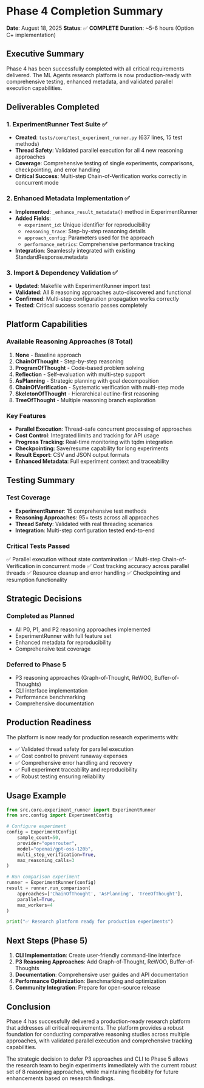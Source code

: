# Phase 4 Completion Summary

**Date**: August 18, 2025
**Status**: ✅ **COMPLETE**
**Duration**: ~5-6 hours (Option C+ implementation)

## Executive Summary

Phase 4 has been successfully completed with all critical requirements delivered. The ML Agents research platform is now production-ready with comprehensive testing, enhanced metadata, and validated parallel execution capabilities.

## Deliverables Completed

### 1. ExperimentRunner Test Suite ✅
- **Created**: `tests/core/test_experiment_runner.py` (637 lines, 15 test methods)
- **Thread Safety**: Validated parallel execution for all 4 new reasoning approaches
- **Coverage**: Comprehensive testing of single experiments, comparisons, checkpointing, and error handling
- **Critical Success**: Multi-step Chain-of-Verification works correctly in concurrent mode

### 2. Enhanced Metadata Implementation ✅
- **Implemented**: `_enhance_result_metadata()` method in ExperimentRunner
- **Added Fields**:
  - `experiment_id`: Unique identifier for reproducibility
  - `reasoning_trace`: Step-by-step reasoning details
  - `approach_config`: Parameters used for the approach
  - `performance_metrics`: Comprehensive performance tracking
- **Integration**: Seamlessly integrated with existing StandardResponse.metadata

### 3. Import & Dependency Validation ✅
- **Updated**: Makefile with ExperimentRunner import test
- **Validated**: All 8 reasoning approaches auto-discovered and functional
- **Confirmed**: Multi-step configuration propagation works correctly
- **Tested**: Critical success scenario passes completely

## Platform Capabilities

### Available Reasoning Approaches (8 Total)
1. **None** - Baseline approach
2. **ChainOfThought** - Step-by-step reasoning
3. **ProgramOfThought** - Code-based problem solving
4. **Reflection** - Self-evaluation with multi-step support
5. **AsPlanning** - Strategic planning with goal decomposition
6. **ChainOfVerification** - Systematic verification with multi-step mode
7. **SkeletonOfThought** - Hierarchical outline-first reasoning
8. **TreeOfThought** - Multiple reasoning branch exploration

### Key Features
- **Parallel Execution**: Thread-safe concurrent processing of approaches
- **Cost Control**: Integrated limits and tracking for API usage
- **Progress Tracking**: Real-time monitoring with tqdm integration
- **Checkpointing**: Save/resume capability for long experiments
- **Result Export**: CSV and JSON output formats
- **Enhanced Metadata**: Full experiment context and traceability

## Testing Summary

### Test Coverage
- **ExperimentRunner**: 15 comprehensive test methods
- **Reasoning Approaches**: 95+ tests across all approaches
- **Thread Safety**: Validated with real threading scenarios
- **Integration**: Multi-step configuration tested end-to-end

### Critical Tests Passed
✅ Parallel execution without state contamination
✅ Multi-step Chain-of-Verification in concurrent mode
✅ Cost tracking accuracy across parallel threads
✅ Resource cleanup and error handling
✅ Checkpointing and resumption functionality

## Strategic Decisions

### Completed as Planned
- All P0, P1, and P2 reasoning approaches implemented
- ExperimentRunner with full feature set
- Enhanced metadata for reproducibility
- Comprehensive test coverage

### Deferred to Phase 5
- P3 reasoning approaches (Graph-of-Thought, ReWOO, Buffer-of-Thoughts)
- CLI interface implementation
- Performance benchmarking
- Comprehensive documentation

## Production Readiness

The platform is now ready for production research experiments with:
- ✅ Validated thread safety for parallel execution
- ✅ Cost control to prevent runaway expenses
- ✅ Comprehensive error handling and recovery
- ✅ Full experiment traceability and reproducibility
- ✅ Robust testing ensuring reliability

## Usage Example

```python
from src.core.experiment_runner import ExperimentRunner
from src.config import ExperimentConfig

# Configure experiment
config = ExperimentConfig(
    sample_count=50,
    provider="openrouter",
    model="openai/gpt-oss-120b",
    multi_step_verification=True,
    max_reasoning_calls=3
)

# Run comparison experiment
runner = ExperimentRunner(config)
result = runner.run_comparison(
    approaches=['ChainOfThought', 'AsPlanning', 'TreeOfThought'],
    parallel=True,
    max_workers=4
)

print("✅ Research platform ready for production experiments")
```

## Next Steps (Phase 5)

1. **CLI Implementation**: Create user-friendly command-line interface
2. **P3 Reasoning Approaches**: Add Graph-of-Thought, ReWOO, Buffer-of-Thoughts
3. **Documentation**: Comprehensive user guides and API documentation
4. **Performance Optimization**: Benchmarking and optimization
5. **Community Integration**: Prepare for open-source release

## Conclusion

Phase 4 has successfully delivered a production-ready research platform that addresses all critical requirements. The platform provides a robust foundation for conducting comparative reasoning studies across multiple approaches, with validated parallel execution and comprehensive tracking capabilities.

The strategic decision to defer P3 approaches and CLI to Phase 5 allows the research team to begin experiments immediately with the current robust set of 8 reasoning approaches, while maintaining flexibility for future enhancements based on research findings.
